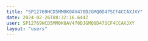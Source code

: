 ```yaml
---
title: "SP12769HCD5MM0K0AV470DJGMQ0D47SCF4CCAXJXY"
date: 2024-02-26T08:32:16.644Z
user: SP12769HCD5MM0K0AV470DJGMQ0D47SCF4CCAXJXY
layout: "users"
---
```

    